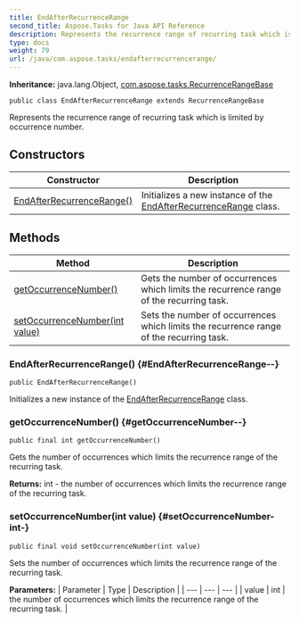 ```yaml
---
title: EndAfterRecurrenceRange
second_title: Aspose.Tasks for Java API Reference
description: Represents the recurrence range of recurring task which is limited by occurrence number.
type: docs
weight: 79
url: /java/com.aspose.tasks/endafterrecurrencerange/
---
```


**Inheritance:**
java.lang.Object, [com.aspose.tasks.RecurrenceRangeBase](../../com.aspose.tasks/recurrencerangebase)
```
public class EndAfterRecurrenceRange extends RecurrenceRangeBase
```

Represents the recurrence range of recurring task which is limited by occurrence number.
## Constructors

| Constructor | Description |
| --- | --- |
| [EndAfterRecurrenceRange()](#EndAfterRecurrenceRange--) | Initializes a new instance of the [EndAfterRecurrenceRange](../../com.aspose.tasks/endafterrecurrencerange) class. |
## Methods

| Method | Description |
| --- | --- |
| [getOccurrenceNumber()](#getOccurrenceNumber--) | Gets the number of occurrences which limits the recurrence range of the recurring task. |
| [setOccurrenceNumber(int value)](#setOccurrenceNumber-int-) | Sets the number of occurrences which limits the recurrence range of the recurring task. |
### EndAfterRecurrenceRange() {#EndAfterRecurrenceRange--}
```
public EndAfterRecurrenceRange()
```


Initializes a new instance of the [EndAfterRecurrenceRange](../../com.aspose.tasks/endafterrecurrencerange) class.

### getOccurrenceNumber() {#getOccurrenceNumber--}
```
public final int getOccurrenceNumber()
```


Gets the number of occurrences which limits the recurrence range of the recurring task.

**Returns:**
int - the number of occurrences which limits the recurrence range of the recurring task.
### setOccurrenceNumber(int value) {#setOccurrenceNumber-int-}
```
public final void setOccurrenceNumber(int value)
```


Sets the number of occurrences which limits the recurrence range of the recurring task.

**Parameters:**
| Parameter | Type | Description |
| --- | --- | --- |
| value | int | the number of occurrences which limits the recurrence range of the recurring task. |

